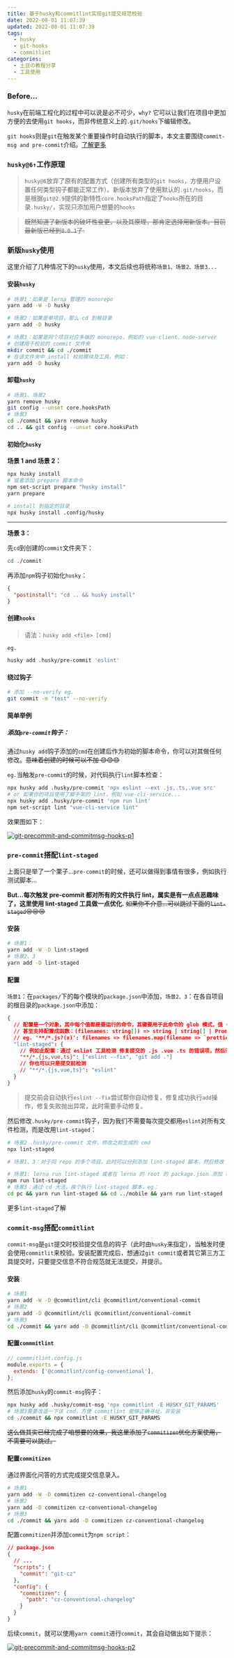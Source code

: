 ```yaml
---
title: 基于husky和commitlint实现git提交规范校验
date: 2022-08-01 11:07:39
updated: 2022-08-01 11:07:39
tags:
  - husky
  - git-hooks
  - commitlint
categories:
  - 土豆の教程分享
  - 工具使用
---
```


### Before...

`husky`在前端工程化的过程中可以说是必不可少，`why?` 它可以让我们在项目中更加方便的去使用`git hooks`，而非传统意义上的`.git/hooks`下编辑修改。

`git hooks`则是`git`在触发某个重要操作时自动执行的脚本，本文主要围绕`commit-msg and pre-commit`介绍。[了解更多](https://git-scm.com/docs/githooks)

<!-- more -->

### `husky@6↑`工作原理

> `husky@6`放弃了原有的配置方式（创建所有类型的`git hooks`，方便用户设置任何类型钩子都能正常工作）。新版本放弃了使用默认的`.git/hooks`，而是根据`git@2.9`提供的新特性`core.hooksPath`指定了`hooks`所在的目录`.husky/`，实现只添加用户想要的`hooks`

> ~~既然知道了新版本的破坏性变更，以及其原理，那肯定选择用新版本。目前最新版已经到`8.0.1`了.~~

### **新版`husky`使用**

这里介绍了几种情况下的`husky`使用，本文后续也将统称`场景1、场景2、场景3...`

#### 安装`husky`

```bash
# 场景1：如果是 lerna 管理的 monorepo
yarn add -W -D husky

# 场景2：如果是单项目，那么 cd 到根目录
yarn add -D husky

# 场景3：如果是同个项目对应多端的 monorepo，例如的 vue-client、node-server
# 创建用于校验的 commit 文件夹
mkdir commit && cd ./commit
# 在该文件夹中 install 校验模块及工具，例如：
yarn add -D husky
```

#### 卸载`husky`

```bash
# 场景1、场景2
yarn remove husky
git config --unset core.hooksPath
# 场景3
cd ./commit && yarn remove husky
cd .. && git config --unset core.hooksPath
```

#### 初始化`husky`

**场景 1 and 场景 2：**

```bash
npx husky install
# 或者添加 prepare 脚本命令
npm set-script prepare "husky install"
yarn prepare

# install 到指定的目录
npx husky install .config/husky
```

---

**场景 3：**

先`cd`到创建的`commit`文件夹下：

```bash
cd ./commit
```

再添加`npm`钩子初始化`husky`：

```json
{
  "postinstall": "cd .. && husky install"
}
```

#### 创建`hooks`

> 语法：`husky add <file> [cmd]`

`eg.`

```bash
husky add .husky/pre-commit 'eslint'
```

#### 绕过钩子

```bash
# 添加 --no-verify eg.
git commit -m "test" --no-verify
```

#### 简单举例

##### 添加`pre-commit`钩子：

通过`husky add`钩子添加的`cmd`在创建后作为初始的脚本命令，你可以对其做任何修改。~~意味着创建的时候可以不加 😊😊😊~~

`eg.`当触发`pre-commit`的时候，对代码执行`lint`脚本检查：

```bash
npx husky add .husky/pre-commit 'npx eslint --ext .js,.ts,.vue src'
# or 如果你的项目使用了脚手架的 lint，例如 vue-cli-service...
npx husky add .husky/pre-commit 'npm run lint'
npm set-script lint "vue-cli-service lint"
```

效果图如下：

[![git-precommit-and-commitmsg-hooks-p1](/images/share/git-precommit-and-commitmsg-hooks/p1.png)](/images/share/git-precommit-and-commitmsg-hooks/p1.png)

### `pre-commit`搭配`lint-staged`

上面只是举了一个栗子...`pre-commit`的时候，还可以做得到事情有很多，例如执行测试脚本...

**But...每次触发 pre-commit 都对所有的文件执行 lint，属实是有一点点恶趣味了，这里使用 lint-staged 工具做一点优化.** ~~如果你不介意...可以跳过下面的`lint-staged`😢😢😢~~

#### 安装

```bash
# 场景1：
yarn add -W -D lint-staged
# 场景2、3
yarn add -D lint-staged
```

#### 配置

`场景1`：在`packages/`下的每个模块的`package.json`中添加，`场景2、3`：在各自项目的根目录的`package.json`中添加：

```json
{
  // 配置是一个对象，其中每个值都是要运行的命令，其键要用于此命令的 glob 模式，值（cmd）可以是数组，如果是数组，则按顺序运行命令。
  // 甚至支持配置成函数：(filenames: string[]) => string | string[] | Promise<string | string[]>
  // eg. '**/*.js?(x)': filenames => filenames.map(filename => `prettier --write '${filename}'`)
  "lint-staged": {
    // 例如此配置：通过 eslint 工具检测 修复提交的 .js .vue .ts 的错误项，然后添加到暂存区
    "**/*.{js,vue,ts}": ["eslint --fix", "git add ."]
    // 你也可以只是提交前检测
    // "**/*.{js,vue,ts}": "eslint"
  }
}
```

> 提交前会自动执行`eslint --fix`尝试帮你自动修复，修复成功执行`add`操作，修复失败抛出异常，此时需要手动修复。

然后修改`.husky/pre-commit`钩子，因为我们不需要每次提交都用`eslint`对所有文件检测，而是改用`lint-staged`：

```bash
# 场景2 .husky/pre-commit 文件，修改之前生成的 cmd
npx lint-staged

# 场景1、3：对于同 repo 的多个项目，此时可以分别添加 lint-staged 脚本，然后修改 .husky/pre-commit。注意：下面两个场景的命令均同场景2，是对 .husky/pre-commit 文件的 cmd 修改，而非手动执行

# 场景1: lerna run lint-staged 或者在 lerna 的 root 的 package.json 添加 lint-staged 脚本，然后修改 cmd：
npm run lint-staged
# 场景3：通过 cd 大法，挨个执行 lint-staged 脚本，eg：
cd pc && yarn run lint-staged && cd ../mobile && yarn run lint-staged
```

更多`lint-staged`了解

### `commit-msg`搭配`commitlint`

`commit-msg`是`git`提交时校验提交信息的钩子（此时由`husky`来指定），当触发时便会使用`commitlit`来校验。安装配置完成后，想通过`git commit`或者其它第三方工具提交时，只要提交信息不符合规范就无法提交，并提示。

#### 安装

```bash
# 场景1
yarn add -W -D @commitlint/cli @commitlint/conventional-commit
# 场景2
yarn add -D @commitlint/cli @commitlint/conventional-commit
# 场景3
cd ./commit && yarn add -D @commitlint/cli @commitlint/conventional-commit
```

#### 配置`commmitlint`

```javascript
// commmitlint.config.js
module.exports = {
  extends: ['@commitlint/config-conventional'],
};
```

然后添加`husky`的`commit-msg`钩子：

```bash
npx husky add .husky/commit-msg 'npx commitlint -E HUSKY_GIT_PARAMS'
# 场景3需要改造一下该 cmd，方便 commitlint 能够正确寻址，非安装
cd ./commit && npx commitlint -E HUSKY_GIT_PARAMS
```

~~这么做其实已经完成了咱想要的效果，我这里添加了`commitizen`优化方案使用，不需要可以跳过。~~

#### 配置`commitizen`

通过界面化问答的方式完成提交信息录入。

```bash
# 场景1
yarn add -W -D commitizen cz-conventional-changelog
# 场景2
yarn add -D commitizen cz-conventional-changelog
# 场景3
cd ./commit && yarn add -D commitizen cz-conventional-changelog
```

配置`commitizen`并添加`commit`为`npm script`：

```json
// package.json
{
  // ...
  "scripts": {
    "commit": "git-cz"
  },
  "config": {
    "commitizen": {
      "path": "cz-conventional-changelog"
    }
  }
}
```

后续`commit`，就可以使用`yarn commit`进行`commit`，其会自动做出如下提示：

[![git-precommit-and-commitmsg-hooks-p2](/images/share/git-precommit-and-commitmsg-hooks/p2.png)](/images/share/git-precommit-and-commitmsg-hooks/p2.png)
